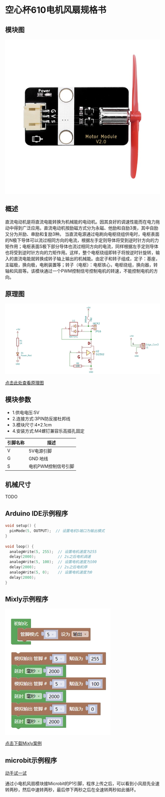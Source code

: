 # 空心杯610电机风扇规格书

## 模块图

![Motor Module](picture/3pinMotor.jpg)

## 概述

​        直流电动机是将直流电能转换为机械能的电动机。因其良好的调速性能而在电力拖动中得到广泛应用。直流电动机按励磁方式分为永磁、他励和自励3类，其中自励又分为并励、串励和复励3种。 当直流电源通过电刷向电枢绕组供电时，电枢表面的N极下导体可以流过相同方向的电流，根据左手定则导体将受到逆时针方向的力矩作用；电枢表面S极下部分导体也流过相同方向的电流，同样根据左手定则导体也将受到逆时针方向的力矩作用。这样，整个电枢绕组即转子将按逆时针旋转，输入的直流电能就转换成转子轴上输出的机械能。由定子和转子组成，定子：基座，主磁极，换向极，电刷装置等；转子（电枢）：电枢铁心，电枢绕组，换向器，转轴和风扇等。该模块通过一个PWM控制信号控制电机的转速，不能控制电机的方向。

## 原理图

![5](picture/3pinMotorModule.png)

<a href="zh-cn/ph2.0_sensors/motorModule2/motor3pin.pdf" target="_blank">点击此处查看原理图</a>

## 模块参数

* 1.供电电压:5V
* 2.连接方式:3PIN防反接杜邦线
* 3.模块尺寸:4*2.1cm
* 4.安装方式:M4螺钉兼容乐高插孔固定

| 引脚名称 | 描述                |
| -------- | ------------------- |
| V        | 5V电源引脚          |
| G        | GND 地线            |
| S        | 电机PWM控制信号引脚 |

## 机械尺寸

TODO

## Arduino IDE示例程序

```c
void setup() {
  pinMode(5, OUTPUT);  // 设置电机5端口为输出模式
}

void loop() {
  analogWrite(5, 255);  // 设置电机速度为255
  delay(2000);          // 2s之后电机调速
  analogWrite(5, 100);  // 设置电机速度为100
  delay(2000);          // 2s之后电机停
  analogWrite(5, 0);    // 设置电机速度为0
  delay(2000);
}
```

## Mixly示例程序

![3pinMotorMixly](./picture/3pinMotorMixly.png)

<a href="zh-cn/ph2.0_sensors/motorModule2/3pinMotorMixly.zip" download>点击下载Mixly案例</a>

## microbit示例程序

<a href="https://makecode.microbit.org/_bR98taPuz0rM" target="_blank">动手试一试</a>

​ 通过小电机风扇模块接Microbit的P1引脚，程序上传之后，可以看到小风扇先全速转两秒，然后中速转两秒，最后停下两秒之后在全速转两秒如此循环。

